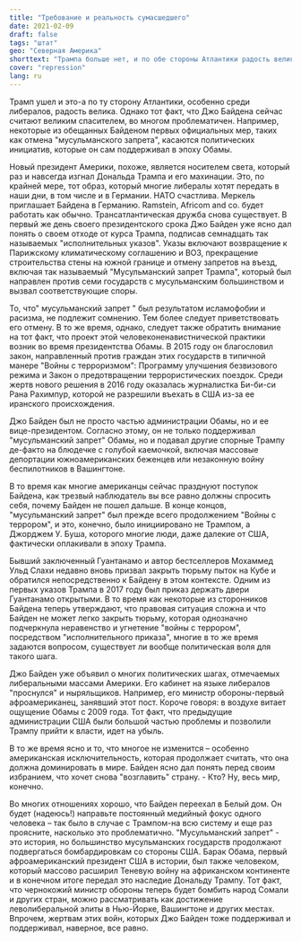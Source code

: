```yaml
---
title: "Требование и реальность сумасшедшего"
date: 2021-02-09
draft: false
tags: "штат"
geo: "Северная Америка"
shorttext: "Трампа больше нет, и по обе стороны Атлантики радость велика, особенно среди либералов. Сейчас наступает деменция."
cover: "repression"
lang: ru
---
```


Трамп ушел и это-а по ту сторону Атлантики, особенно среди либералов, радость велика. Однако тот факт, что Джо Байдена сейчас считают великим спасителем, во многом проблематичен. Например, некоторые из обещанных Байденом первых официальных мер, таких как отмена "мусульманского запрета", касаются политических инициатив, которые он сам поддерживал в эпоху Обамы.

Новый президент Америки, похоже, является носителем света, который раз и навсегда изгнал Дональда Трампа и его махинации. Это, по крайней мере, тот образ, который многие либералы хотят передать в наши дни, в том числе и в Германии. НАТО счастлива. Меркель приглашает Байдена в Германию. Ramstein, Africom and co. будет работать как обычно. Трансатлантическая дружба снова существует. В первый же день своего президентского срока Джо Байден уже ясно дал понять о своем отходе от курса Трампа, подписав семнадцать так называемых "исполнительных указов". Указы включают возвращение к Парижскому климатическому соглашению и ВОЗ, прекращение строительства стены на южной границе и отмену запретов на въезд, включая так называемый "Мусульманский запрет Трампа", который был направлен против семи государств с мусульманским большинством и вызвал соответствующие споры.

То, что" мусульманский запрет " был результатом исламофобии и расизма, не подлежит сомнению. Тем более следует приветствовать его отмену. В то же время, однако, следует также обратить внимание на тот факт, что проект этой человеконенавистнической практики возник во время президентства Обамы. В 2015 году он благословил закон, направленный против граждан этих государств в типичной манере "Войны с терроризмом": Программу улучшения безвизового режима и Закон о предотвращении террористических поездок.  Среди жертв нового решения в 2016 году оказалась журналистка Би-би-си Рана Рахимпур, которой не разрешили въехать в США из-за ее иранского происхождения.

Джо Байден был не просто частью администрации Обамы, но и ее вице-президентом. Согласно этому, он не только поддерживал "мусульманский запрет" Обамы, но и подавал другие спорные Трампу де-факто на блюдечке с голубой каемочкой, включая массовые депортации южноамериканских беженцев или незаконную войну беспилотников в Вашингтоне.

В то время как многие американцы сейчас празднуют поступок Байдена, как трезвый наблюдатель вы все равно должны спросить себя, почему Байден не пошел дальше. В конце концов, "мусульманский запрет" был прежде всего продолжением "Войны с террором", и это, конечно, было инициировано не Трампом, а Джорджем У. Буша, которого многие люди, даже далекие от США, фактически оплакивали в эпоху Трампа.

Бывший заключенный Гуантанамо и автор бестселлеров Мохаммед Ульд Слахи недавно вновь призвал закрыть тюрьму пыток на Кубе и обратился непосредственно к Байдену в этом контексте. Одним из первых указов Трампа в 2017 году был приказ держать двери Гуантанамо открытыми. В то время как некоторые из сторонников Байдена теперь утверждают, что правовая ситуация сложна и что Байден не может легко закрыть тюрьму, которая однозначно подчеркнула неравенство и угнетение "войны с террором", посредством "исполнительного приказа", многие в то же время задаются вопросом, существует ли вообще политическая воля для такого шага.

Джо Байден уже объявил о многих политических шагах, отмечаемых либеральными массами Америки. Его кабинет на языке либералов "проснулся" и ныряльщиков. Например, его министр обороны-первый афроамериканец, занявший этот пост. Короче говоря: в воздухе витает ощущение Обамы с 2009 года. Тот факт, что предыдущие администрации США были большой частью проблемы и позволили Трампу прийти к власти, идет на убыль.

В то же время ясно и то, что многое не изменится – особенно американская исключительность, которая продолжает считать, что она должна доминировать в мире. Байден ясно дал понять перед своим избранием, что хочет снова "возглавить" страну. - Кто? Ну, весь мир, конечно.

Во многих отношениях хорошо, что Байден переехал в Белый дом. Он будет (надеюсь!) направьте постоянный медийный фокус одного человека – так было в случае с Трампом-на всю систему и еще раз проясните, насколько это проблематично. "Мусульманский запрет" - это история, но большинство мусульманских государств продолжают подвергаться бомбардировкам со стороны США. Барак Обама, первый афроамериканский президент США в истории, был также человеком, который массово расширил Теневую войну на африканском континенте и в конечном итоге передал это наследие Дональду Трампу. Тот факт, что чернокожий министр обороны теперь будет бомбить народ Сомали и других стран, можно рассматривать как достижение леволиберальной элиты в Нью-Йорке, Вашингтоне и других местах. Впрочем, жертвам этих войн, которых Джо Байден тоже поддерживал и поддерживал, наверное, все равно.
